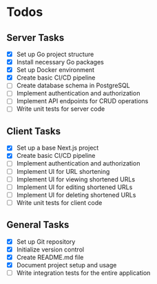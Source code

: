 # Todos

## Server Tasks

- [x] Set up Go project structure
- [x] Install necessary Go packages
- [x] Set up Docker environment
- [x] Create basic CI/CD pipeline
- [ ] Create database schema in PostgreSQL
- [ ] Implement authentication and authorization
- [ ] Implement API endpoints for CRUD operations
- [ ] Write unit tests for server code

## Client Tasks

- [x] Set up a base Next.js project
- [x] Create basic CI/CD pipeline
- [ ] Implement authentication and authorization
- [ ] Implement UI for URL shortening
- [ ] Implement UI for viewing shortened URLs
- [ ] Implement UI for editing shortened URLs
- [ ] Implement UI for deleting shortened URLs
- [ ] Write unit tests for client code

## General Tasks

- [x] Set up Git repository
- [x] Initialize version control
- [x] Create README.md file
- [x] Document project setup and usage
- [ ] Write integration tests for the entire application
